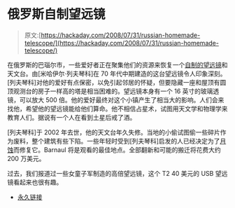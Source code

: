 # 俄罗斯自制望远镜

> 原文:[https://hackaday.com/2008/07/31/russian-homemade-telescope/](https://hackaday.com/2008/07/31/russian-homemade-telescope/)

在俄罗斯的巴瑙尔市，一些爱好者正在聚集他们的资源来恢复一个[自制的望远镜](http://uk.reuters.com/article/scienceNews/idUKL572483720080731?pageNumber=1&virtualBrandChannel=0)和天文台。由[米哈伊尔·列夫琴科]在 70 年代中期建造的这台望远镜令人印象深刻。[列夫琴科]对他的爱好有点保密，以免引起邻居的怀疑，但要隐藏一座和屋顶有圆顶观测台的房子一样高的塔是相当困难的。望远镜本身有一个 16 英寸的玻璃透镜，可以放大 500 倍。他的爱好最终对这个小镇产生了相当大的影响。人们会来找他，希望他的望远镜能给他们算命。他不相信占星术，试图用天文学和物理学来教育人们。据说有一个人在看到土星后戒了酒。

[列夫琴科]于 2002 年去世，他的天文台年久失修。当地的小偷试图偷一些碎片作为废料，整个建筑有些下陷。一些年轻时受到[列夫琴科]启发的人已经决定为了[月蚀](http://www.mahalo.com/Solar_Eclipse_August_1_2008)而修复它。Barnaul 将是观看的最佳地点。全部翻新和可能的搬迁将花费大约 200 万美元。

过去，我们报道过一些女童子军制造的高倍望远镜，这个 T2 40 美元的 USB 望远镜看起来也很有趣。

*   [永久链接](http://uk.reuters.com/article/scienceNews/idUKL572483720080731?pageNumber=1&virtualBrandChannel=0)